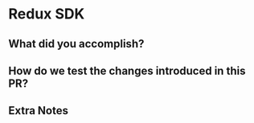 # Redux SDK

## What did you accomplish?

## How do we test the changes introduced in this PR?

## Extra Notes
